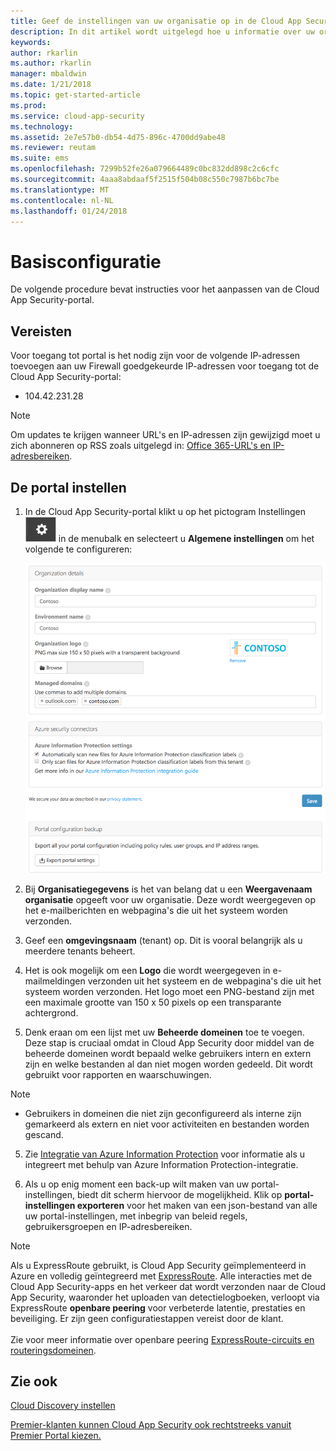 ```yaml
---
title: Geef de instellingen van uw organisatie op in de Cloud App Security-portal voor de beste resultaten | Microsoft Docs
description: In dit artikel wordt uitgelegd hoe u informatie over uw organisatie opgeeft in Cloud App Security.
keywords: 
author: rkarlin
ms.author: rkarlin
manager: mbaldwin
ms.date: 1/21/2018
ms.topic: get-started-article
ms.prod: 
ms.service: cloud-app-security
ms.technology: 
ms.assetid: 2e7e57b0-db54-4d75-896c-4700dd9abe48
ms.reviewer: reutam
ms.suite: ems
ms.openlocfilehash: 7299b52fe26a079664489c0bc832dd898c2c6cfc
ms.sourcegitcommit: 4aaa8abdaaf5f2515f504b08c550c7987b6bc7be
ms.translationtype: MT
ms.contentlocale: nl-NL
ms.lasthandoff: 01/24/2018
---
```

# <a name="basic-setup"></a>Basisconfiguratie
De volgende procedure bevat instructies voor het aanpassen van de Cloud App Security-portal.

## <a name="prerequisites"></a>Vereisten 
Voor toegang tot portal is het nodig zijn voor de volgende IP-adressen toevoegen aan uw Firewall goedgekeurde IP-adressen voor toegang tot de Cloud App Security-portal:  
  
- 104.42.231.28  
  
> [!NOTE]  
>  Om updates te krijgen wanneer URL's en IP-adressen zijn gewijzigd moet u zich abonneren op RSS zoals uitgelegd in: [Office 365-URL's en IP-adresbereiken](https://support.office.com/article/Office-365-URLs-and-IP-address-ranges-8548a211-3fe7-47cb-abb1-355ea5aa88a2).  
  
## <a name="set-up-the-portal"></a>De portal instellen  
  
1.  In de Cloud App Security-portal klikt u op het pictogram Instellingen ![pictogram instellingen](./media/settings-icon.png "pictogram instellingen") in de menubalk en selecteert u **Algemene instellingen** om het volgende te configureren:  
     
     ![algemene instellingen](./media/general-settings.png "algemene instellingen")  
  
3.  Bij **Organisatiegegevens** is het van belang dat u een **Weergavenaam organisatie** opgeeft voor uw organisatie. Deze wordt weergegeven op het e-mailberichten en webpagina's die uit het systeem worden verzonden.  
  
4. Geef een **omgevingsnaam** (tenant) op. Dit is vooral belangrijk als u meerdere tenants beheert.  
  
4. Het is ook mogelijk om een **Logo** die wordt weergegeven in e-mailmeldingen verzonden uit het systeem en de webpagina's die uit het systeem worden verzonden. Het logo moet een PNG-bestand zijn met een maximale grootte van 150 x 50 pixels op een transparante achtergrond.  

4.  Denk eraan om een lijst met uw **Beheerde domeinen** toe te voegen. Deze stap is cruciaal omdat in Cloud App Security door middel van de beheerde domeinen wordt bepaald welke gebruikers intern en extern zijn en welke bestanden al dan niet mogen worden gedeeld. Dit wordt gebruikt voor rapporten en waarschuwingen.  
> [!NOTE] 
> - Gebruikers in domeinen die niet zijn geconfigureerd als interne zijn gemarkeerd als extern en niet voor activiteiten en bestanden worden gescand.

5. Zie [Integratie van Azure Information Protection](azip-integration.md) voor informatie als u integreert met behulp van Azure Information Protection-integratie. 
  
  
6.  Als u op enig moment een back-up wilt maken van uw portal-instellingen, biedt dit scherm hiervoor de mogelijkheid. Klik op **portal-instellingen exporteren** voor het maken van een json-bestand van alle uw portal-instellingen, met inbegrip van beleid regels, gebruikersgroepen en IP-adresbereiken.  
  
   
> [!NOTE] 
> Als u ExpressRoute gebruikt, is Cloud App Security geïmplementeerd in Azure en volledig geïntegreerd met [ExpressRoute](https://azure.microsoft.com/documentation/articles/expressroute-introduction/). Alle interacties met de Cloud App Security-apps en het verkeer dat wordt verzonden naar de Cloud App Security, waaronder het uploaden van detectielogboeken, verloopt via ExpressRoute **openbare peering** voor verbeterde latentie, prestaties en beveiliging. Er zijn geen configuratiestappen vereist door de klant. <br></br>Zie voor meer informatie over openbare peering [ExpressRoute-circuits en routeringsdomeinen](https://azure.microsoft.com/documentation/articles/expressroute-circuit-peerings/).  
    
## <a name="see-also"></a>Zie ook  
[Cloud Discovery instellen](set-up-cloud-discovery.md)   

[Premier-klanten kunnen Cloud App Security ook rechtstreeks vanuit Premier Portal kiezen.](https://premier.microsoft.com/)  
  
  